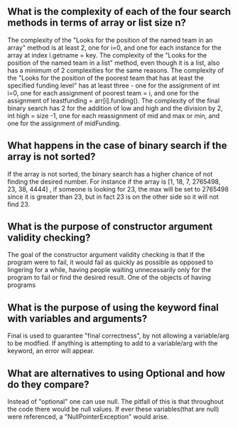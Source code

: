 <h2> What is the complexity of each of the four search methods in terms of array or list size n? </h2>
The complexity of the "Looks for the position of the named team in an array" method is at least 2, one 
for i=0, and one for each instance for the array at index i.getname = key. The complexity of the "Looks 
for the position of the named team in a list" method, even though it is a list, also has a minimum of 2 
complexities for the same reasons. The complexity of the "Looks for the position of the poorest team that
has at least the specified funding level" has at least three - one for the assignment of int i=0, one 
for each assignment of poorest team = i, and one for the assignment of leastfunding = arr[i].funding().
The complexity of the final binary search has 2 for the addition of low and high and the division by 2, 
int high  = size -1, one for each reassignment of mid and max or min, and one for the assignment of midFunding.


<h2> What happens in the case of binary search if the array is not sorted? </h2>
If the array is not sorted, the binary search has a higher chance of not finding the 
desired number. For instance if the array is [1, 18, 7, 2765498, 23, 38, 4444] , if 
someone is looking for 23, the max will be set to 2765498 since it is greater than 23,
but in fact 23 is on the other side so it will not find 23.



<h2> What is the purpose of constructor argument validity checking? </h2>
The goal of the constructor argument validity checking is that if the program were to fail, 
it would fail as quickly as possible as opposed to lingering for a while, having people 
waiting unnecessarily only for the program to fail or find the desired result. One of the 
objects of having programs





<h2> What is the purpose of using the keyword final with variables and arguments? </h2>
Final is used to guarantee "final correctness", by not allowing a variable/arg to be modfied.
If anything is attempting to add to a variable/arg with the keyword, an error will appear. 


<h2> What are alternatives to using Optional and how do they compare? </h2>
Instead of "optional" one can use null. The pitfall of this is that throughout the code
there would be null values. If ever these variables(that are null) were referenced, a 
"NullPointerException" would arise. 






